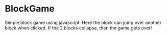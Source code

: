 # BlockGame
Simple block game using javascript. Here the block can jump over another block  when clicked. If the 2 blocks collapse, then the game gets over!

